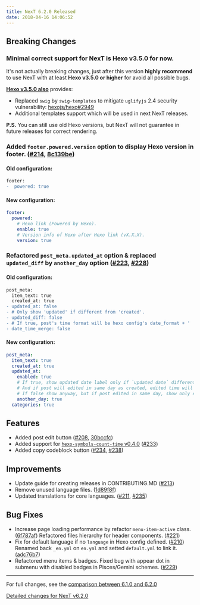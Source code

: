 ```yaml
---
title: NexT 6.2.0 Released
date: 2018-04-16 14:06:52
---
```


## Breaking Changes

### Minimal correct support for NexT is Hexo v3.5.0 for now.

It's not actually breaking changes, just after this version **highly recommend** to use NexT with at least **Hexo v3.5.0 or higher** for avoid all possible bugs.

**[Hexo v3.5.0 also](https://github.com/hexojs/hexo/releases/tag/3.5.0)** provides:

* Replaced `swig` by `swig-templates` to mitigate `uglifyjs` 2.4 security vulnerability: [hexojs/hexo#2949](https://github.com/hexojs/hexo/pull/2949)
* Additional templates support which will be used in next NexT releases.

**P.S.** You can still use old Hexo versions, but NexT will not guarantee in future releases for correct rendering.

### Added `footer.powered.version` option to display Hexo version in footer. ([#214](https://github.com/theme-next/hexo-theme-next/pull/214), [8c139be](http://github.com/theme-next/hexo-theme-next/commit/8c139bef2ce84e86d7cbf791d286e02243629642))

#### Old configuration:

```diff
footer:
-  powered: true
```

#### New configuration:

```yml
footer:
  powered:
    # Hexo link (Powered by Hexo).
    enable: true
    # Version info of Hexo after Hexo link (vX.X.X).
    version: true
```

### Refactored `post_meta.updated_at` option & replaced `updated_diff` by `another_day` option ([#223](https://github.com/theme-next/hexo-theme-next/pull/223), [#228](https://github.com/theme-next/hexo-theme-next/pull/228))

#### Old configuration:

```diff
post_meta:
  item_text: true
  created_at: true
- updated_at: false
- # Only show 'updated' if different from 'created'.
- updated_diff: false
- # If true, post's time format will be hexo config's date_format + ' ' + time_format.
- date_time_merge: false
```

#### New configuration:

```yml
post_meta:
  item_text: true
  created_at: true
  updated_at:
    enabled: true
    # If true, show updated date label only if `updated date` different from 'created date' (post edited in another day than was created).
    # And if post will edited in same day as created, edited time will show in popup title under created time label.
    # If false show anyway, but if post edited in same day, show only edited time.
    another_day: true
  categories: true
```

## Features

- Added post edit button ([#208](https://github.com/theme-next/hexo-theme-next/pull/208), [30bccfc](http://github.com/theme-next/hexo-theme-next/commit/30bccfc87578510c55774064b3e7994df90e019b))
- Added support for [`hexo-symbols-count-time` v0.4.0](https://github.com/theme-next/hexo-symbols-count-time/releases/tag/v0.4.0) ([#233](https://github.com/theme-next/hexo-theme-next/pull/233))
- Added copy codeblock button ([#234](https://github.com/theme-next/hexo-theme-next/pull/234), [#238](https://github.com/theme-next/hexo-theme-next/pull/238))

## Improvements

- Update guide for creating releases in CONTRIBUTING.MD ([#213](https://github.com/theme-next/hexo-theme-next/pull/213))
- Remove unused language files. ([1d89f8f](http://github.com/theme-next/hexo-theme-next/commit/1d89f8f779affa71ff576657c944f99260be8a68))
- Updated translations for core languages. ([#211](https://github.com/theme-next/hexo-theme-next/pull/211), [#235](https://github.com/theme-next/hexo-theme-next/pull/235))

## Bug Fixes

- Increase page loading performance by refactor `menu-item-active` class. ([6f787af](http://github.com/theme-next/hexo-theme-next/commit/6f787af30855c34a8f1c1d06124baf57c7459371))
  Refactored files hierarchy for header components. ([#221](https://github.com/theme-next/hexo-theme-next/pull/221))
- Fix for default language if no `language` in Hexo config defined. ([#210](https://github.com/theme-next/hexo-theme-next/pull/210))
  Renamed back `_en.yml` on `en.yml` and setted `default.yml` to link it. ([adc76b7](http://github.com/theme-next/hexo-theme-next/commit/adc76b799fc16996b117d8c81b34127a4149fb34))
- Refactored menu items & badges.
  Fixed bug with appear dot in submenu with disabled badges in Pisces/Gemini schemes. ([#229](https://github.com/theme-next/hexo-theme-next/pull/229))

***

For full changes, see the [comparison between 6.1.0 and 6.2.0](../../compare/v6.1.0...v6.2.0)

[Detailed changes for NexT v6.2.0](https://github.com/theme-next/hexo-theme-next/releases/tag/v6.2.0)
